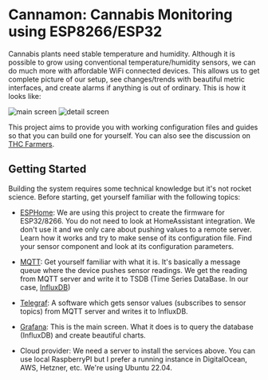 # Cannamon: Cannabis Monitoring using ESP8266/ESP32

Cannabis plants need stable temperature and humidity. Although it is possible to grow using
conventional temperature/humidity sensors, we can do much more with affordable WiFi connected
devices. This allows us to get complete picture of our setup, see changes/trends with beautiful
metric interfaces, and create alarms if anything is out of ordinary. This is how it looks like:

![main screen](https://www.thcfarmer.com/attachments/software-engineer-first-growing-experience-jpeg.2035285/)
![detail screen](https://www.thcfarmer.com/attachments/software-engineer-first-growing-experience-2-jpeg.2035286/)

This project aims to provide you with working configuration files and guides so that you can build
one for yourself. You can also see the discussion on [THC Farmers][thc-farmer-first-topic].

[thc-farmer-first-topic]: https://www.thcfarmer.com/threads/software-engineer-first-growing-experience.152810/

## Getting Started

Building the system requires some technical knowledge but it's not rocket science.
Before starting, get yourself familiar with the following topics:

- [ESPHome][esphome]: We are using this project to create the firmware for ESP32/8266. You do not
  need to look at HomeAssistant integration. We don't use it and we only care about pushing values
  to a remote server. Learn how it works and try to make sense of its configuration file. Find
  your sensor component and look at its configuration parameters.

- [MQTT][mqtt-wiki]: Get yourself familiar with what it is. It's basically a message queue where the
  device pushes sensor readings. We get the reading from MQTT server and write it to TSDB (Time
  Series DataBase. In our case, [InfluxDB][influxdb])

- [Telegraf][telegraf]: A software which gets sensor values (subscribes to sensor topics) from MQTT
  server and writes it to InfluxDB.

- [Grafana][grafana]: This is the main screen. What it does is to query the database (InfluxDB) and
  create beautiful charts.

- Cloud provider: We need a server to install the services above. You can use local RaspberryPI but
  I prefer a running instance in DigitalOcean, AWS, Hetzner, etc. We're using Ubuntu 22.04.

[esphome]: https://esphome.io/
[mqtt-wiki]: https://en.wikipedia.org/wiki/MQTT
[influxdb]: https://www.influxdata.com/
[telegraf]: https://www.influxdata.com/time-series-platform/telegraf/
[grafana]: https://grafana.com/
